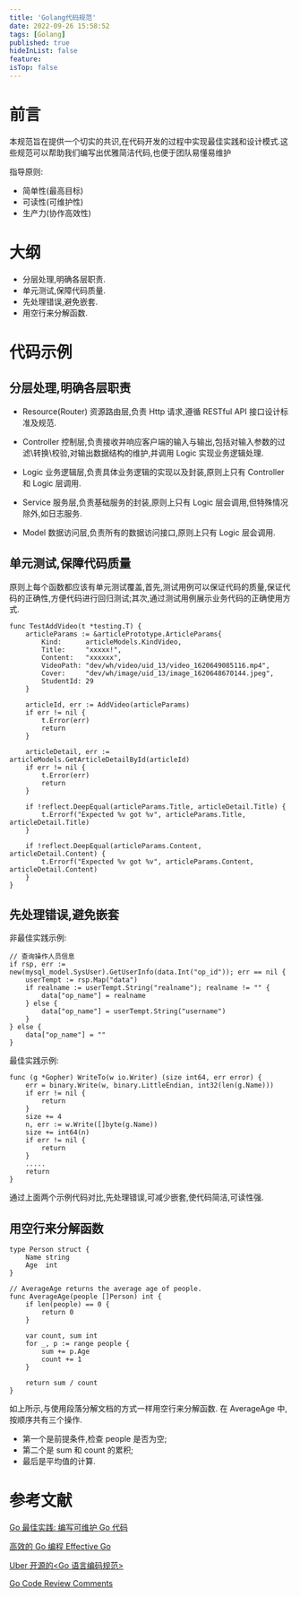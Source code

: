 ```yaml
---
title: 'Golang代码规范'
date: 2022-09-26 15:58:52
tags: [Golang]
published: true
hideInList: false
feature: 
isTop: false
---
```


# 前言

本规范旨在提供一个切实的共识,在代码开发的过程中实现最佳实践和设计模式.这些规范可以帮助我们编写出优雅简洁代码,也便于团队易懂易维护

指导原则:

* 简单性(最高目标)
* 可读性(可维护性)
* 生产力(协作高效性)

# 大纲

* 分层处理,明确各层职责.
* 单元测试,保障代码质量.
* 先处理错误,避免嵌套.
* 用空行来分解函数.


# 代码示例

## 分层处理,明确各层职责

* Resource(Router) 资源路由层,负责 Http 请求,遵循 RESTful API 接口设计标准及规范.

* Controller 控制层,负责接收并响应客户端的输入与输出,包括对输入参数的过滤\转换\校验,对输出数据结构的维护,并调用 Logic 实现业务逻辑处理.

* Logic 业务逻辑层,负责具体业务逻辑的实现以及封装,原则上只有 Controller 和 Logic 层调用.

* Service 服务层,负责基础服务的封装,原则上只有 Logic 层会调用,但特殊情况除外,如日志服务.

* Model 数据访问层,负责所有的数据访问接口,原则上只有 Logic 层会调用.


## 单元测试,保障代码质量

原则上每个函数都应该有单元测试覆盖,首先,测试用例可以保证代码的质量,保证代码的正确性,方便代码进行回归测试;其次,通过测试用例展示业务代码的正确使用方式.

```
func TestAddVideo(t *testing.T) {
    articleParams := &articlePrototype.ArticleParams{
        Kind:      articleModels.KindVideo,
        Title:     "xxxxx!",
        Content:   "xxxxxx",
        VideoPath: "dev/wh/video/uid_13/video_1620649085116.mp4",
        Cover:     "dev/wh/image/uid_13/image_1620648670144.jpeg",
        StudentId: 29
    }

    articleId, err := AddVideo(articleParams)
    if err != nil {
        t.Error(err)
        return
    }

    articleDetail, err := articleModels.GetArticleDetailById(articleId)
    if err != nil {
        t.Error(err)
        return
    }

    if !reflect.DeepEqual(articleParams.Title, articleDetail.Title) {
        t.Errorf("Expected %v got %v", articleParams.Title, articleDetail.Title)
    }

    if !reflect.DeepEqual(articleParams.Content, articleDetail.Content) {
        t.Errorf("Expected %v got %v", articleParams.Content, articleDetail.Content)
    }
}

```

## 先处理错误,避免嵌套

非最佳实践示例:

```
// 查询操作人员信息
if rsp, err := new(mysql_model.SysUser).GetUserInfo(data.Int("op_id")); err == nil {
	userTempt := rsp.Map("data")
	if realname := userTempt.String("realname"); realname != "" {
		data["op_name"] = realname
	} else {
		data["op_name"] = userTempt.String("username")
	}
} else {
	data["op_name"] = ""
}
```

最佳实践示例:

```
func (g *Gopher) WriteTo(w io.Writer) (size int64, err error) {
    err = binary.Write(w, binary.LittleEndian, int32(len(g.Name)))
    if err != nil {
        return
    }
    size += 4
    n, err := w.Write([]byte(g.Name))
    size += int64(n)
    if err != nil {
        return
    }
    .....
    return
}
```

通过上面两个示例代码对比,先处理错误,可减少嵌套,使代码简洁,可读性强.

## 用空行来分解函数

```
type Person struct {
    Name string
    Age  int
}

// AverageAge returns the average age of people.
func AverageAge(people []Person) int {
    if len(people) == 0 {
        return 0
    }

    var count, sum int
    for _, p := range people {
        sum += p.Age
        count += 1
    }

    return sum / count
}

```

如上所示,与使用段落分解文档的方式一样用空行来分解函数. 在 AverageAge 中,按顺序共有三个操作.
* 第一个是前提条件,检查 people 是否为空;
* 第二个是 sum 和 count 的累积;
* 最后是平均值的计算.

# 参考文献
[Go 最佳实践: 编写可维护 Go 代码](https://learnku.com/go/wikis/38430)

[高效的 Go 编程 Effective Go ](https://learnku.com/docs/effective-go/2020)

[Uber 开源的<Go 语言编码规范>](https://learnku.com/go/wikis/38426)

[Go Code Review Comments](https://github.com/golang/go/wiki/CodeReviewComments)
